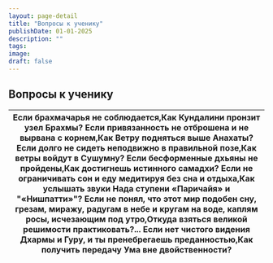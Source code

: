 ```yaml
---
layout: page-detail
title: "Вопросы к ученику"
publishDate: 01-01-2025
description: ""
tags:
image:
draft: false
---
```


## Вопросы к ученику
| Если брахмачарья не соблюдается,Как Кундалини пронзит узел Брахмы? Если привязанность не отброшена и не вырвана с корнем,Как Ветру подняться выше Анахаты? Если долго не сидеть неподвижно в правильной позе,Как ветры войдут в Сушумну? Если бесформенные дхьяны не пройдены,Как достигнешь истинного самадхи? Если не ограничивать сон и еду медитируя без сна и отдыха,Как услышать звуки Нада ступени «Паричайя» и "«Нишпатти»"? Если не понял, что этот мир подобен сну, грезам, миражу, радугам в небе и кругам на воде, каплям росы, исчезающим под утро,Откуда взяться великой решимости практиковать?... Если нет чистого видения Дхармы и Гуру, и ты пренебрегаешь преданностью,Как получить передачу Ума вне двойственности? |
| --------------------------------------------------------------------------------------------------------------------------------------------------------------------------------------------------------------------------------------------------------------------------------------------------------------------------------------------------------------------------------------------------------------------------------------------------------------------------------------------------------------------------------------------------------------------------------------------------------------------------------------------------------------------------------------------------------------------------------------- |
  
  

